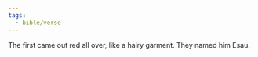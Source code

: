 ```yaml
---
tags:
  - bible/verse
---
```

The first came out red all over, like a hairy garment. They named him Esau.